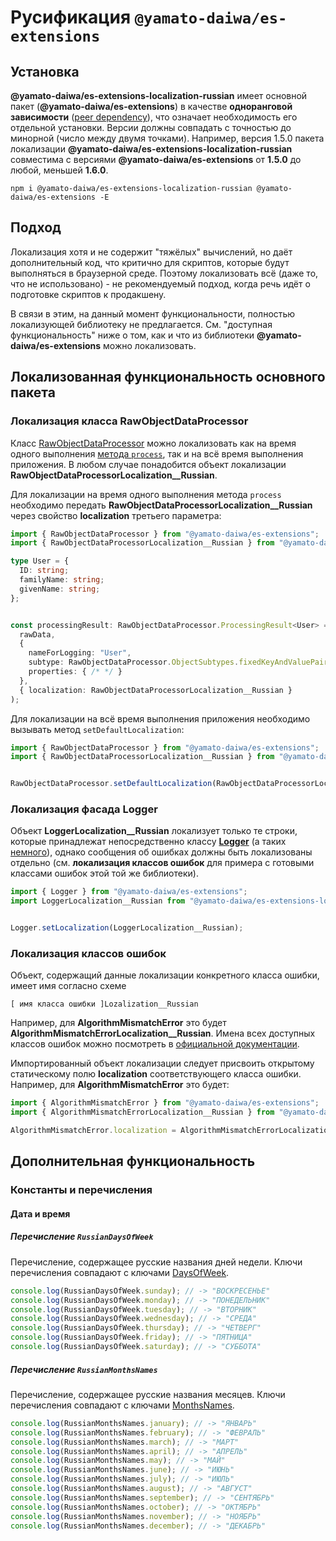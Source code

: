 # Русификация `@yamato-daiwa/es-extensions`

## Установка

**@yamato-daiwa/es-extensions-localization-russian** имеет основной пакет (**@yamato-daiwa/es-extensions**) в
  качестве **одноранговой зависимости** ([peer dependency](https://nodejs.org/en/blog/npm/peer-dependencies/)),
  что означает необходимость его отдельной установки.
Версии должны совпадать с точностью до минорной (число между двумя точками). 
Например, версия 1.5.0 пакета локализации **@yamato-daiwa/es-extensions-localization-russian** совместима с версиями
**@yamato-daiwa/es-extensions** от **1.5.0** до любой, меньшей **1.6.0**.

```
npm i @yamato-daiwa/es-extensions-localization-russian @yamato-daiwa/es-extensions -E
```

## Подход

Локализация хотя и не содержит "тяжёлых" вычислений, но даёт дополнительный код, что критично для скриптов, 
которые будут выполняться в браузерной среде. Поэтому локализовать всё (даже то, что не использовано) - не рекомендуемый
подход, когда речь идёт о подготовке скриптов к продакшену.

В связи в этим, на данный момент функциональности, полностью локализующей библиотеку не предлагается.
См. "доступная функциональность" ниже о том, как и что из библиотеки **@yamato-daiwa/es-extensions** можно локализовать.


## Локализованная функциональность основного пакета

### Локализация класса RawObjectDataProcessor

Класс [RawObjectDataProcessor](https://github.com/TokugawaTakeshi/Yamato-Daiwa-ES-Extensions/blob/master/CoreLibrary/Package/Documentation/RawObjectDataProcessor/RawObjectDataProcessor.md#quick-example)
можно локализовать как на время одного выполнения [метода `process`](https://github.com/TokugawaTakeshi/Yamato-Daiwa-ES-Extensions/blob/master/CoreLibrary/Package/Documentation/RawObjectDataProcessor/RawObjectDataProcessor.md#process),
так и на всё время выполнения приложения. В любом случае понадобится объект локализации **RawObjectDataProcessorLocalization__Russian**.

Для локализации на время одного выполнения метода `process` необходимо передать **RawObjectDataProcessorLocalization__Russian**
через свойство **localization** третьего параметра:

```typescript
import { RawObjectDataProcessor } from "@yamato-daiwa/es-extensions";
import { RawObjectDataProcessorLocalization__Russian } from "@yamato-daiwa/es-extensions-localization-russian";

type User = {
  ID: string;
  familyName: string;
  givenName: string;
};


const processingResult: RawObjectDataProcessor.ProcessingResult<User> = RawObjectDataProcessor.process(
  rawData, 
  {
    nameForLogging: "User",
    subtype: RawObjectDataProcessor.ObjectSubtypes.fixedKeyAndValuePairsObject,
    properties: { /* */ }
  },
  { localization: RawObjectDataProcessorLocalization__Russian }
);
```

Для локализации на всё время выполнения приложения необходимо вызывать метод `setDefaultLocalization`:

```typescript
import { RawObjectDataProcessor } from "@yamato-daiwa/es-extensions";
import { RawObjectDataProcessorLocalization__Russian } from "@yamato-daiwa/es-extensions-localization-russian";


RawObjectDataProcessor.setDefaultLocalization(RawObjectDataProcessorLocalization__Russian);
```


### Локализация фасада Logger

Объект **LoggerLocalization__Russian** локализует только те строки, которые принадлежат непосредственно классу 
[**Logger**](https://github.com/TokugawaTakeshi/Yamato-Daiwa-ES-Extensions/blob/master/CoreLibrary/Package/Documentation/Logging/Logger/Logger.md)
(а таких [немного](https://github.com/TokugawaTakeshi/Yamato-Daiwa-ES-Extensions/blob/master/CoreLibrary/Package/Source/Logging/LoggerLocalization__English.ts)),
однако сообщения об ошибках должны быть локализованы отдельно (см. **локализация классов ошибок** для примера с готовыми
классами ошибок этой той же библиотеки).

```typescript
import { Logger } from "@yamato-daiwa/es-extensions";
import LoggerLocalization__Russian from "@yamato-daiwa/es-extensions-localization-russian";


Logger.setLocalization(LoggerLocalization__Russian);
```


### Локализация классов ошибок

Объект, содержащий данные локализации конкретного класса ошибки, имеет имя согласно схеме

```
[ имя класса ошибки ]Lozalization__Russian
```

Например, для **AlgorithmMismatchError** это будет **AlgorithmMismatchErrorLocalization__Russian**.
Имена всех доступных классов ошибок можно посмотреть в 
[официальной документации](https://github.com/TokugawaTakeshi/Yamato-Daiwa-ES-Extensions/blob/master/CoreLibrary/Package/README.md#logging).

Импортированный объект локализации следует присвоить открытому статическому полю **localization** соответствующего класса ошибки.
Например, для **AlgorithmMismatchError** это будет: 

```typescript
import { AlgorithmMismatchError } from "@yamato-daiwa/es-extensions";
import { AlgorithmMismatchErrorLocalization__Russian } from "@yamato-daiwa/es-extensions-localization-russian";

AlgorithmMismatchError.localization = AlgorithmMismatchErrorLocalization__Russian;
```


## Дополнительная функциональность
### Константы и перечисления
#### Дата и время
##### Перечисление `RussianDaysOfWeek`

Перечисление, содержащее русские названия дней недели.
Ключи перечисления совпадают с ключами [DaysOfWeek](https://github.com/TokugawaTakeshi/Yamato-Daiwa-ES-Extensions/blob/master/CoreLibrary/Package/Documentation/ConstantsAndEnumerations/DaysOfWeek.md).

```typescript
console.log(RussianDaysOfWeek.sunday); // -> "ВОСКРЕСЕНЬЕ"
console.log(RussianDaysOfWeek.monday); // -> "ПОНЕДЕЛЬНИК"
console.log(RussianDaysOfWeek.tuesday); // -> "ВТОРНИК"
console.log(RussianDaysOfWeek.wednesday); // -> "СРЕДА"
console.log(RussianDaysOfWeek.thursday); // -> "ЧЕТВЕРГ"
console.log(RussianDaysOfWeek.friday); // -> "ПЯТНИЦА"
console.log(RussianDaysOfWeek.saturday); // -> "СУББОТА"
```


##### Перечисление `RussianMonthsNames`

Перечисление, содержащее русские названия месяцев.
Ключи перечисления совпадают с ключами [MonthsNames](https://github.com/TokugawaTakeshi/Yamato-Daiwa-ES-Extensions/blob/master/CoreLibrary/Package/Documentation/ConstantsAndEnumerations/MonthsNames.md).

```typescript
console.log(RussianMonthsNames.january); // -> "ЯНВАРЬ"
console.log(RussianMonthsNames.february); // -> "ФЕВРАЛЬ"
console.log(RussianMonthsNames.march); // -> "МАРТ"
console.log(RussianMonthsNames.april); // -> "АПРЕЛЬ"
console.log(RussianMonthsNames.may); // -> "МАЙ"
console.log(RussianMonthsNames.june); // -> "ИЮНЬ"
console.log(RussianMonthsNames.july); // -> "ИЮЛЬ"
console.log(RussianMonthsNames.august); // -> "АВГУСТ"
console.log(RussianMonthsNames.september); // -> "СЕНТЯБРЬ"
console.log(RussianMonthsNames.october); // -> "ОКТЯБРЬ"
console.log(RussianMonthsNames.november); // -> "НОЯБРЬ"
console.log(RussianMonthsNames.december); // -> "ДЕКАБРЬ"
```
